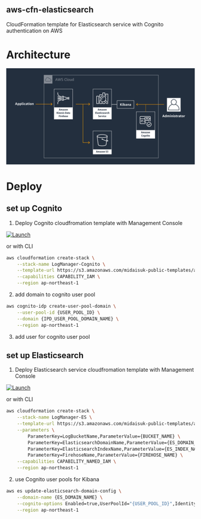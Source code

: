 aws-cfn-elasticsearch
---

CloudFormation template for Elasticsearch service with Cognito authentication on AWS


# Architecture

![Architecture](./img/architecture.png)

# Deploy

## set up Cognito

1. Deploy Cognito cloudfromation template with Management Console

[![Launch](https://s3.amazonaws.com/cloudformation-examples/cloudformation-launch-stack.png)](https://console.aws.amazon.com/cloudformation/home?region=ap-northeast-1#/stacks/new?stackName=LogManager-Cognito&templateURL=https://s3.amazonaws.com/midaisuk-public-templates/aws-cfn-elasticsearch/cognito.yaml
)

or with CLI

```bash
aws cloudformation create-stack \
    --stack-name LogManager-Cognito \
    --template-url https://s3.amazonaws.com/midaisuk-public-templates/aws-cfn-elasticsearch/cognito.yaml \
    --capabilities CAPABILITY_IAM \
    --region ap-northeast-1
```

2. add domain to cognito user pool

```bash
aws cognito-idp create-user-pool-domain \
    --user-pool-id {USER_POOL_ID} \
    --domain {IPD_USER_POOL_DOMAIN_NAME} \
    --region ap-northeast-1
```

3. add user for cognito user pool

## set up Elasticsearch

1. Deploy Elasticsearch service cloudfromation template with Management Console

[![Launch](https://s3.amazonaws.com/cloudformation-examples/cloudformation-launch-stack.png)](https://console.aws.amazon.com/cloudformation/home?region=ap-northeast-1#/stacks/new?stackName=LogManager-ES&templateURL=https://s3.amazonaws.com/midaisuk-public-templates/aws-cfn-elasticsearch/es.yaml
)

or with CLI

```bash
aws cloudformation create-stack \
    --stack-name LogManager-ES \
    --template-url https://s3.amazonaws.com/midaisuk-public-templates/aws-cfn-elasticsearch/es.yaml \
    --parameters \
        ParameterKey=LogBucketName,ParameterValue={BUCKET_NAME} \
        ParameterKey=ElasticsearchDomainName,ParameterValue={ES_DOMAIN_NAME} \
        ParameterKey=ElasticsearchIndexName,ParameterValue={ES_INDEX_NAME} \
        ParameterKey=FirehoseName,ParameterValue={FIREHOSE_NAME} \
    --capabilities CAPABILITY_NAMED_IAM \
    --region ap-northeast-1
```

2. use Cognito user pools for Kibana

```bash
aws es update-elasticsearch-domain-config \
    --domain-name {ES_DOMAIN_NAME} \
    --cognito-options Enabled=true,UserPoolId="{USER_POOL_ID}",IdentityPoolId="{ID_POOL_ID}",RoleArn="{COGNITO_SERVICE_ROLE}" \
    --region ap-northeast-1
```
